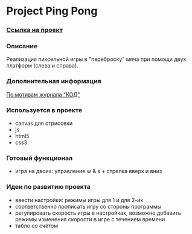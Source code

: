 # Project Ping Pong
### [Ссылка на проект](https://art-frich.github.io/pj-ping-pong-using-canvas/)
### Описание
Реализация пиксельной игры в "переброску" мяча при помощи двух платформ (слева и справа). 
### Дополнительная информация
[По мотивам журнала "КОД"](https://thecode.media/ping-pong/)
### Используется в проекте
* canvas для отрисовки
* js
* html5
* css3
### Готовый функционал
* игра на двоих: управление w & s + стрелка вверх и вниз
### Идеи по развитию проекта
* ввести настройки: режимы игры для 1 и для 2-их
* соответственно прописать игру со стороны программы
* регулировать скорость игры в настройках, возможно добавить режимы изменения скорости в игре с течением времени
* табло со счётом
